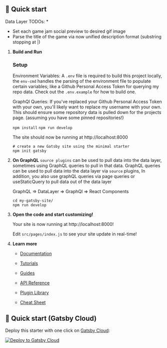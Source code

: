 ## 🚀 Quick start
Data Layer TODOs:
* 
* Set each game jam social preview to desired gif image
* Parse the title of the game via now unified description format (substring stopping at |)

1.  **Build and Run**
    ### Setup
    Environment Variables:
    A `.env` file is required to build this project locally, the `env-cmd` handles the parsing of the environment file to populate certain variables; like a Github Personal Access Token for querying my repo data. Check out the `.env.example` for how to build one. 

    GraphQl Queries:
    If you've replaced your Github Personal Access Token with your own, you'll likely want to replace my username with your own. This should ensure some repository data is pulled down for the projects page. (assuming you have some pinned repositories!)

    `npm install`
    `npm run develop`

    The site should now be running at http://localhost:8000

    ```shell
    # create a new Gatsby site using the minimal starter
    npm init gatsby
    ```

2.  **On GraphQL**
    `source plugins` can be used to pull data into the data layer, sometimes using GraphQL queries to pull in that data.
    GraphQL queries can be used to pull data into the data layer via `source` plugins,
    In addition, you also use graphQL queries via page queries or useStaticQuery to pull data out of 
    the data layer

    GraphQL => DataLayer => GraphQl => React Components

    ```shell
    cd my-gatsby-site/
    npm run develop
    ```

3.  **Open the code and start customizing!**

    Your site is now running at http://localhost:8000!

    Edit `src/pages/index.js` to see your site update in real-time!

4.  **Learn more**

    - [Documentation](https://www.gatsbyjs.com/docs/?utm_source=starter&utm_medium=readme&utm_campaign=minimal-starter)

    - [Tutorials](https://www.gatsbyjs.com/tutorial/?utm_source=starter&utm_medium=readme&utm_campaign=minimal-starter)

    - [Guides](https://www.gatsbyjs.com/tutorial/?utm_source=starter&utm_medium=readme&utm_campaign=minimal-starter)

    - [API Reference](https://www.gatsbyjs.com/docs/api-reference/?utm_source=starter&utm_medium=readme&utm_campaign=minimal-starter)

    - [Plugin Library](https://www.gatsbyjs.com/plugins?utm_source=starter&utm_medium=readme&utm_campaign=minimal-starter)

    - [Cheat Sheet](https://www.gatsbyjs.com/docs/cheat-sheet/?utm_source=starter&utm_medium=readme&utm_campaign=minimal-starter)

## 🚀 Quick start (Gatsby Cloud)

Deploy this starter with one click on [Gatsby Cloud](https://www.gatsbyjs.com/cloud/):

[<img src="https://www.gatsbyjs.com/deploynow.svg" alt="Deploy to Gatsby Cloud">](https://www.gatsbyjs.com/dashboard/deploynow?url=https://github.com/gatsbyjs/gatsby-starter-minimal)
